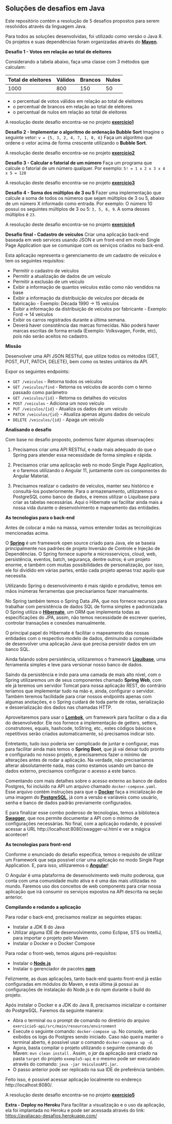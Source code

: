 ## Soluções de desafios em Java 

Este repositório contém a resolução de 5 desafios propostos para serem resolvidos através da linguagem Java.

Para todos as soluções desenvolvidas, foi utilizado como versão o Java 8. Os projetos e suas dependências foram organizadas através do [**Maven**](https://maven.apache.org/).

**Desafio 1 - Votos em relação ao total de eleitores**

Considerando a tabela abaixo, faça uma classe com 3 métodos que calculam:

| Total de eleitores | Válidos | Brancos | Nulos
|--|--|--|--|
| 1000 | 800 | 150 | 50 |


-   o percentual de votos válidos em relação ao total de eleitores
-   o percentual de brancos em relação ao total de eleitores
-   o percentual de nulos em relação ao total de eleitores

A resolução deste desafio encontra-se no projeto [**exercicio1**](https://github.com/marceloaprado/avaliacao/tree/main/exercicio1)



**Desafio 2 - Implementar o algoritmo de ordenação Bubble Sort**
Imagine o seguinte vetor:
`v = {5, 3, 2, 4, 7, 1, 0, 6}`
Faça um algoritmo que ordene o vetor acima de forma crescente utilizando o **Bubble Sort**.

A resolução deste desafio encontra-se no projeto [**exercicio2**](https://github.com/marceloaprado/avaliacao/tree/main/exercicio2)


**Desafio 3 - Calcular o fatorial de um número**
Faça um programa que calcule o fatorial de um número qualquer.
Por exemplo:
`5! = 1 x 2 x 3 x 4 x 5 = 120`

A resolução deste desafio encontra-se no projeto [**exercicio3**](https://github.com/marceloaprado/avaliacao/tree/main/exercicio3)


**Desafio 4 - Soma dos múltiplos de 3 ou 5**
Fazer uma implementação que calcule a soma de todos os números que sejam múltiplos de 3 ou 5, abaixo de um número X informado como entrada.
Por exemplo: 
O número 10 possui os seguintes múltiplos de 3 ou 5: `3, 5, 6, 9`. A soma desses múltiplos é `23`.

A resolução deste desafio encontra-se no projeto [**exercicio4**](https://github.com/marceloaprado/avaliacao/tree/main/exercicio4)

**Desafio final - Cadastro de veículos**
Criar uma aplicação back-end baseada em web services usando JSON e um front-end em modo Single Page Application que se comunique com os serviços criados no back-end.

Esta aplicação representa o gerenciamento de um cadastro de veículos e tem os seguintes requisitos:

- Permitir o cadastro de veículos
- Permitir a atualização de dados de um veículo
- Permitir a exclusão de um veículo
- Exibir a informação de quantos veículos estão como não vendidos na base
- Exibir a informação da distribuição de veículos por década de fabricação
		- Exemplo: Década 1990 -> 15 veículos
- Exibir a informação da distribuição de veículos por fabricante
		- Exemplo: Ford -> 14 veículos
- Exibir os carros registrados durante a última semana.
- Deverá haver consistência das marcas fornecidas. Não poderá haver marcas escritas de forma errada (Exemplo: Volksvagen, Forde, etc), pois não serão aceitos no cadastro.


**Missão**

Desenvolver uma API JSON RESTful, que utilize todos os métodos (GET, POST, PUT, PATCH, DELETE), bem como os testes unitários da API.

Expor os seguintes endpoints:

- `GET /veiculos` - Retorna todos os veículos
- `GET /veiculos/find` - Retorna os veículos de acordo com o termo passado como parâmetro
- `GET /veiculos/{id}` - Retorna os detalhes do veículos
- `POST /veiculos` - Adiciona um novo veículo
-  `PUT /veiculos/{id}` - Atualiza os dados de um veículo 
-  `PATCH /veiculos/{id}` - Atualiza apenas alguns dados do veículo 
-  `DELETE /veiculos/{id}` - Apaga um veículo

**Analisando o desafio**

Com base no desafio proposto, podemos fazer algumas observações:

1.  Precisamos criar uma API RESTful, e nada mais adequado do que o Spring para atender essa necessidade de forma simples e rápida.

2.  Precisamos criar uma aplicação web no modo Single Page Application, e o faremos utilizando o Angular 11, juntamente com os componentes do Angular Material. 

3.  Precisamos realizar o cadastro de veículos, manter seu histórico e consultá-los posteriormente. Para o armazenamento, utilizaremos o PostgreSQL como banco de dados, e iremos utilizar o Liquibase para criar as tabelas necessárias. Aqui o Hibernate vai facilitar ainda mais a nossa vida durante o desenvolvimento e mapeamento das entidades.

**As tecnologias para o back-end**

Antes de colocar a mão na massa, vamos entender todas as tecnológicas
mencionadas acima.

O [**Spring**](https://spring.io/) é um framework open source criado para Java, ele se baseia principalmente nos padrões de projeto Inversão de Controle e Injeção de Dependências. O Spring fornece suporte a microsserviços, cloud, web, persistência, eventos, batch, segurança, dentre outros; é um projeto enorme, e também com muitas possibilidades de personalização, por isso, ele foi dividido em várias partes, então cada projeto apenas traz aquilo que necessita.

Utilizando Spring o desenvolvimento é mais rápido e produtivo, temos em mãos inúmeras ferramentas que precisaríamos fazer manualmente. 

No Spring também temos o Spring Data JPA, que nos fornece recursos para trabalhar com persistência de dados SQL de forma simples e padronizada. O Spring utiliza o [**Hibernate**](https://hibernate.org/), um ORM que implementa todas as especificações do JPA, assim, não temos necessidade de escrever queries, controlar transações e conexões manualmente.

O principal papel do Hibernate é facilitar o mapeamento das nossas
entidades com o respectivo modelo de dados, diminuindo a complexidade de desenvolver uma aplicação Java que precisa persistir dados em um banco SQL. 

Ainda falando sobre persistência, utilizaremos o framework [**Liquibase**](https://www.liquibase.org/), uma ferramenta simples e leve para versionar nosso banco de dados.

Saindo da persistência e indo para uma camada de mais alto nível, com o
Spring utilizaremos um de seus componentes chamado **Spring Web**, com ele já teremos um servidor Tomcat para nossa aplicação REST, do
contrário teríamos que implementar tudo na mão e, ainda, configurar o
servidor. Também teremos facilidade para criar nossos endpoints apenas
com algumas anotações, e o Spring cuidará de toda parte de rotas,
serialização e desserialização dos dados nas chamadas HTTP.

Aproveitaremos para usar o [**Lombok**](https://projectlombok.org/), um framework para facilitar o dia a dia do desenvolvedor. Ele nos fornece a implementação de getters, setters, construtores, equals, hashcode, toString, etc., estes códigos básicos e repetitivos serão criados automaticamente, só precisamos indicar isto.

Entretanto, tudo isso poderia ser complicado de juntar e configurar, mas
para facilitar ainda mais temos o **Spring Boot**, que já vai deixar
tudo pronto e configurado no nosso projeto, e precisaremos fazer o
mínimo de alterações antes de rodar a aplicação. Na verdade, não
precisaríamos alterar absolutamente nada, mas como estamos usando um banco de dados externo, precisamos configurar o acesso a este banco.

Comentando com mais detalhes sobre o acesso externo ao banco de dados Postgres, foi incluído na API um arquivo chamado `docker-compose.yaml`. Esse arquivo contém instruções para que o [**Docker**](https://www.docker.com/) faça a inicialização de uma imagem do [**PostgreSQL**](https://www.postgresql.org/), já com a versão e variáveis como usuário, senha e banco de dados padrão previamente configurados.

E para finalizar esse combo poderoso de tecnologias, temos a biblioteca [**Swagger**](https://swagger.io/), que nos permite documentar a API com o mínimo de configurações necessárias. No final, com a aplicação rodando, é possível acessar a URL http://localhost:8080/swagger-ui.html e ver a mágica acontecer!

**As tecnologias para front-end**

Conforme o enunciado do desafio especifica, temos o requisito de utilizar um Framework que seja possível criar uma aplicação no modo Single Page Application. E, para isso, utilizaremos o [**Angular**](https://angular.io/)!

O Angular é uma plataforma de desenvolvimento web muito poderosa, que conta com uma comunidade muito ativa e é uma das mais utilizadas no mundo. Faremos uso dos conceitos de web components para criar nossa aplicação que irá consumir os serviços expostos na API descrita na seção anterior.


**Compilando e rodando a aplicação**

Para rodar o back-end, precisamos realizar as seguintes etapas:
- Instalar a JDK 8 do Java
- Utilizar alguma IDE de desenvolvimento, como Eclipse, STS ou IntelliJ, para importar o projeto pelo Maven
- Instalar o Docker e o Docker Compose

Para rodar o front-web, temos alguns pré-requisitos:

-  Instalar o [**Node.js**](https://nodejs.org/)
-  Instalar o gerenciador de pacotes [**npm**](https://docs.npmjs.com/getting-started) 

Felizmente, as duas aplicações, tanto back-end quanto front-end já estão configuradas em módulos do Maven, e esta última já possui as configurações de instalação do Node.js e do npm durante o build do projeto.

Após instalar o Docker e a JDK do Java 8, precisamos inicializar o container do PostgreSQL. Faremos da seguinte maneira:

- Abra o terminal ou o prompt de comando no diretório do arquivo `exercicio5-api/src/main/resources/environment`
- Execute o seguinte comando: `docker-compose up`.
No console, serão exibidos os logs do Postgres sendo iniciado. Caso não queira manter o terminal aberto, é possível usar o comando `docker-compose up -d`.
- Agora, basta compilar o projeto utilizando o seguinte comando do Maven: `mvn clean install` .  Assim, o *jar* da aplicação será criado na pasta `target` do projeto `exemplo5-api` e o mesmo pode ser executado através do comando:  `java -jar VeiculosAPI.jar`.
- O passo anterior pode ser replicado na sua IDE de preferência também.

Feito isso, é possível acessar aplicação localmente no endereço http://localhost:8080/.

A resolução deste desafio encontra-se no projeto [**exercicio5**](https://github.com/marceloaprado/avaliacao/tree/main/exercicio5)


**Extra - Deploy no Heroku**
Para facilitar a visualização e o uso da aplicação, ela foi implantada no Heroku e pode ser acessada através do link: https://avaliacao-desafios.herokuapp.com/
